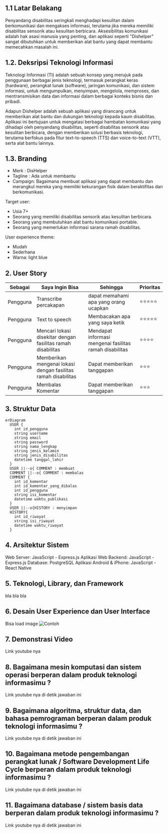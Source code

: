 ## 1.1 Latar Belakang

Penyandang disabilitas seringkali menghadapi kesulitan dalam berkomunikasi dan mengakses informasi, terutama jika mereka memiliki disabilitas sensorik atau kesulitan berbicara. Aksesibilitas komunikasi adalah hak asasi manusia yang penting, dan aplikasi seperti "Dishelper" sangat dibutuhkan untuk memberikan alat bantu yang dapat membantu memecahkan masalah ini.

## 1.2. Deksripsi Teknologi Informasi

Teknologi Informasi (TI) adalah sebuah konsep yang merujuk pada penggunaan berbagai jenis teknologi, termasuk perangkat keras (hardware), perangkat lunak (software), jaringan komunikasi, dan sistem informasi, untuk mengumpulkan, menyimpan, mengelola, memproses, dan mentransmisikan data dan informasi dalam berbagai konteks bisnis dan pribadi.

Adapun Dishelper adalah sebuah aplikasi yang dirancang untuk memberikan alat bantu dan dukungan teknologi kepada kaum disabilitas. Aplikasi ini bertujuan untuk mengatasi berbagai hambatan komunikasi yang dihadapi oleh penyandang disabilitas, seperti disabilitas sensorik atau kesulitan berbicara, dengan memberikan solusi berbasis teknologi, terutama berfokus pada fitur text-to-speech (TTS) dan voice-to-text (VTT), serta alat bantu lainnya.

## 1.3. Branding

- Merk    : DisHelper
- Tagline : Ada untuk membantu
- Campaign: Bagaimana membuat aplikasi yang dapat membantu dan merangkul mereka yang memiliki kekurangan fisik dalam beraktifitas dan berkomunikasi.
  
Target user:
- Usia 7+
- Seorang yang memiliki disabilitas sensorik atau kesulitan berbicara.
- Seorang yang membutuhkan alat bantu komunikasi portable.
- Seorang yang memerlukan informasi sarana ramah disabilitas.

User experience theme:
- Mudah
- Sederhana
- Warna: light blue 

## 2. User Story

Sebagai | Saya Ingin Bisa | Sehingga | Prioritas
---|---|---|---
Pengguna | Transcribe percakapan | dapat memahami apa yang orang ucapkan | ⭐⭐⭐⭐⭐
Pengguna | Text to speech | Membacakan apa yang saya ketik | ⭐⭐⭐⭐⭐
Pengguna | Mencari lokasi disekitar dengan fasilitas ramah disabilitas | Mendapat informasi mengenai fasilitas ramah disabilitas | ⭐⭐⭐⭐
Pengguna | Memberikan  mengenai lokasi dengan fasilitas ramah disabilitas | Dapat memberikan tanggapan | ⭐⭐⭐
Pengguna | Membalas Komentar | Dapat memberikan tanggapan | ⭐⭐⭐

## 3. Struktur Data

```mermaid
erDiagram
  USER {
    int id_pengguna
    string username
    string email
    string password
    string nama_lengkap
    string jenis_kelamin
    string jenis_disabilitas    
    datetime tanggal_lahir
  }
  USER ||--o{ COMMENT : membuat
  COMMENT ||--o{ COMMENT : membalas 
  COMMENT {
    int id_komentar
    int id_komentar_yang_dibalas
    int id_pengguna 
    string isi_komentar 
    datetime waktu_publikasi 
  }
  USER ||--o{HISTORY : menyimpan
  HISTORY{
    int id_riwayat
    string isi_riwayat
    datetime waktu_riwayat
  }
```

## 4. Arsitektur Sistem

  Web Server: JavaScript - Express.js
  Aplikasi Web Backend: JavaScript - Express.js
  Database: PostgreSQL 
  Aplikasi Android & iPhone: JavaScript - React Native

## 5. Teknologi, Library, dan Framework

bla bla bla

## 6. Desain User Experience dan User Interface

Bisa load image 
![Contoh](https://fastly.picsum.photos/id/318/536/354.jpg?hmac=Ixy-wle80nudIR_cmnF1iY2y6rMUH7_9sk-BP1fTpM8)

## 7. Demonstrasi Video

Link youtube nya

## 8. Bagaimana mesin komputasi dan sistem operasi berperan dalam produk teknologi informasimu ?

Link youtube nya di detik jawaban ini

## 9. Bagaimana algoritma, struktur data, dan bahasa pemrograman berperan dalam produk teknologi informasimu ?

Link youtube nya di detik jawaban ini

## 10. Bagaimana metode pengembangan perangkat lunak / Software Development Life Cycle berperan dalam produk teknologi informasimu ?

Link youtube nya di detik jawaban ini

 

## 11. Bagaimana database / sistem basis data berperan dalam produk teknologi informasimu ?

Link youtube nya di detik jawaban ini

